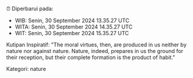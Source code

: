 ⏰ Diperbarui pada:
- WIB: Senin, 30 September 2024 13.35.27 UTC
- WITA: Senin, 30 September 2024 14.35.27 UTC
- WIT: Senin, 30 September 2024 15.35.27 UTC

Kutipan Inspiratif:
"The moral virtues, then, are produced in us neither by nature nor against nature. Nature, indeed, prepares in us the ground for their reception, but their complete formation is the product of habit."


Kategori: nature

